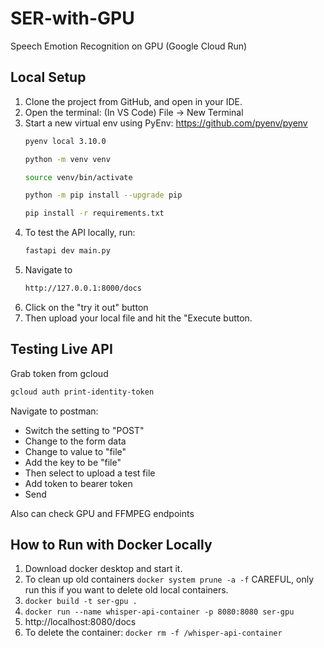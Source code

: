 # SER-with-GPU
Speech Emotion Recognition on GPU (Google Cloud Run)

## Local Setup
1. Clone the project from GitHub, and open in your IDE. 
2. Open the terminal: (In VS Code) File -> New Terminal
3. Start a new virtual env using PyEnv: https://github.com/pyenv/pyenv
    ```bash
    pyenv local 3.10.0

    python -m venv venv

    source venv/bin/activate

    python -m pip install --upgrade pip

    pip install -r requirements.txt
    ```
4. To test the API locally, run:
    ```bash
    fastapi dev main.py  
    ```
5. Navigate to 
    ```bash
    http://127.0.0.1:8000/docs
    ```
6. Click on the "try it out" button
7. Then upload your local file and hit the "Execute button.

## Testing Live API

Grab token from gcloud
```bash
gcloud auth print-identity-token
```

Navigate to postman:
- Switch the setting to "POST"
- Change to the form data
- Change to value to "file"
- Add the key to be "file"
- Then select to upload a test file
- Add token to bearer token
- Send

Also can check GPU and FFMPEG endpoints 


## How to Run with Docker Locally

1. Download docker desktop and start it. 
2. To clean up old containers ```docker system prune -a -f``` CAREFUL, only run this if you want to delete old local containers. 
3. ```docker build -t ser-gpu .```
4. ```docker run --name whisper-api-container -p 8080:8080 ser-gpu```
5. http://localhost:8080/docs
6. To delete the container: ```docker rm -f /whisper-api-container```


